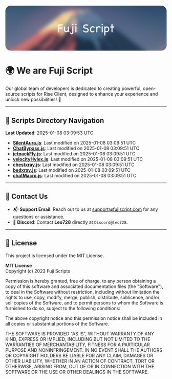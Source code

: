 ![Banner](.github/b.webp)

# 🌍 **We are Fuji Script**

Our global team of developers is dedicated to creating powerful, open-source scripts for Rise Client, designed to enhance your experience and unlock new possibilities! 🌟

---
<!-- SCRIPTS_NAVIGATION_START -->
## 📂 **Scripts Directory Navigation**

**Last Updated**: 2025-01-08 03:09:53 UTC

- **[SilentAura.js](scripts/SilentAura.js)**: Last modified on 2025-01-08 03:09:51 UTC
- **[ChatBypass.js](scripts/ChatBypass.js)**: Last modified on 2025-01-08 03:09:51 UTC
- **[jetpackFly.js](scripts/jetpackFly.js)**: Last modified on 2025-01-08 03:09:51 UTC
- **[velocityHylex.js](scripts/velocityHylex.js)**: Last modified on 2025-01-08 03:09:51 UTC
- **[chestxray.js](scripts/chestxray.js)**: Last modified on 2025-01-08 03:09:51 UTC
- **[bedxray.js](scripts/bedxray.js)**: Last modified on 2025-01-08 03:09:51 UTC
- **[chatMacro.js](scripts/chatMacro.js)**: Last modified on 2025-01-08 03:09:51 UTC

<!-- SCRIPTS_NAVIGATION_END -->

---

## 💬 **Contact Us**  
- 📬 **Support Email**: Reach out to us at [support@fujiscript.com](mailto:support@fujiscript.com) for any questions or assistance.  
- 💬 **Discord**: Contact **Leo728** directly at `Discord@leo728`.

---

## 📜 **License**

This project is licensed under the MIT License.  

**MIT License**  
Copyright (c) 2023 Fuji Scripts  

Permission is hereby granted, free of charge, to any person obtaining a copy of this software and associated documentation files (the "Software"), to deal in the Software without restriction, including without limitation the rights to use, copy, modify, merge, publish, distribute, sublicense, and/or sell copies of the Software, and to permit persons to whom the Software is furnished to do so, subject to the following conditions:  

The above copyright notice and this permission notice shall be included in all copies or substantial portions of the Software.  

THE SOFTWARE IS PROVIDED "AS IS", WITHOUT WARRANTY OF ANY KIND, EXPRESS OR IMPLIED, INCLUDING BUT NOT LIMITED TO THE WARRANTIES OF MERCHANTABILITY, FITNESS FOR A PARTICULAR PURPOSE AND NONINFRINGEMENT. IN NO EVENT SHALL THE AUTHORS OR COPYRIGHT HOLDERS BE LIABLE FOR ANY CLAIM, DAMAGES OR OTHER LIABILITY, WHETHER IN AN ACTION OF CONTRACT, TORT OR OTHERWISE, ARISING FROM, OUT OF OR IN CONNECTION WITH THE SOFTWARE OR THE USE OR OTHER DEALINGS IN THE SOFTWARE.  
